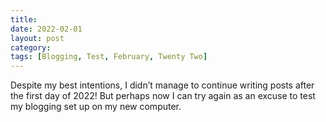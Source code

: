 ```yaml
---
title:
date: 2022-02-01
layout: post
category:
tags: [Blogging, Test, February, Twenty Two]
---
```

Despite my best intentions, I didn’t manage to continue writing posts after the first day of 2022! But perhaps now I can try again as an excuse to test my blogging set up on my new computer.
